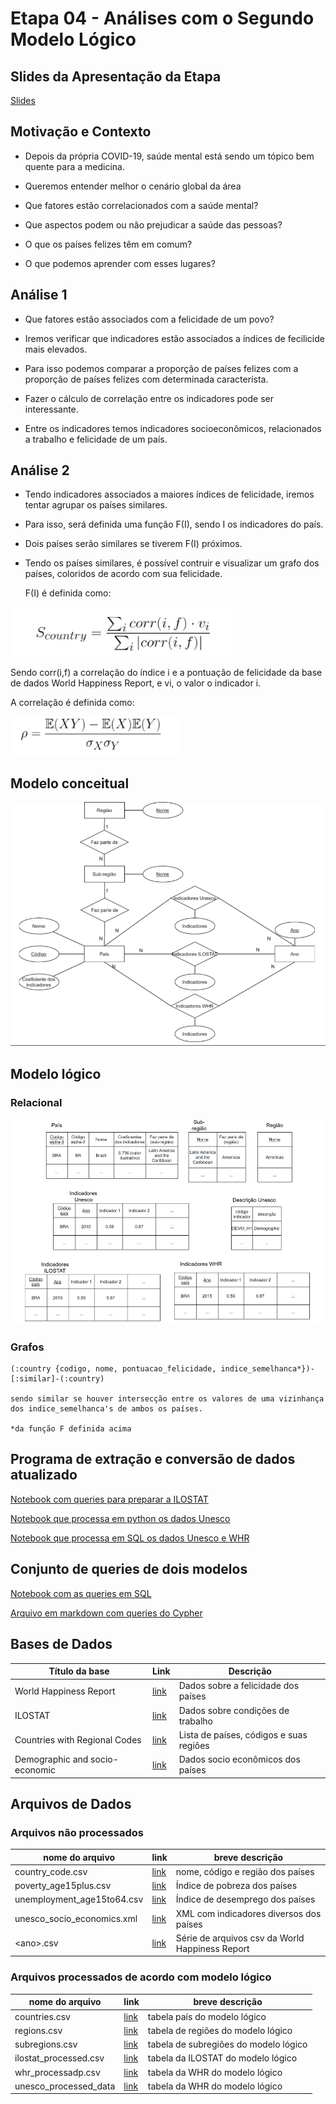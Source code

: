 # Etapa 04 - Análises com o Segundo Modelo Lógico

## Slides da Apresentação da Etapa
[Slides](./slides/apresentacao.pdf)

## Motivação e Contexto
- Depois da própria COVID-19, saúde mental está sendo um tópico bem quente para
a medicina.

- Queremos entender melhor o cenário global da área

- Que fatores estão correlacionados com a saúde mental?

- Que aspectos podem ou não prejudicar a saúde das pessoas?

- O que os países felizes têm em comum?

- O que podemos aprender com esses lugares?

## Análise 1
- Que fatores estão associados com a felicidade de um povo?

- Iremos verificar que indicadores estão associados a índices de fecilicide mais elevados.

- Para isso podemos comparar a proporção de países felizes com a proporção de países felizes com determinada característa.

- Fazer o cálculo de correlação entre os indicadores pode ser interessante.

- Entre os indicadores temos indicadores socioeconômicos, relacionados a trabalho e felicidade de um país.

## Análise 2
- Tendo indicadores associados a maiores índices de felicidade, iremos tentar agrupar os países similares.

- Para isso, será definida uma função F(I), sendo I os indicadores do país.

- Dois países serão similares se tiverem F(I) próximos.

- Tendo os países similares, é possível contruir e visualizar um grafo dos países, coloridos de acordo com sua felicidade. 

  F(I) é definida como:
  
<img src="./assets/images/indice.jpeg">

  Sendo corr(i,f) a correlação do índice i e a pontuação de felicidade da base de dados World Happiness Report, e vi, o valor o indicador i.

  A correlação é definida como:
  
<img src="./assets/images/correlacao.jpeg">


## Modelo conceitual

<img src="./assets/images/modelo_conceitual.png">

## Modelo lógico

### Relacional

<img src="./assets/images/modelo_logico.png">

### Grafos

```
(:country {codigo, nome, pontuacao_felicidade, indice_semelhanca*})-[:similar]-(:country)

sendo similar se houver intersecção entre os valores de uma vizinhança dos indice_semelhanca's de ambos os países.

*da função F definida acima
```


## Programa de extração e conversão de dados atualizado

[Notebook com queries para preparar a ILOSTAT](./notebooks/prepareILOSTAT.ipynb)

[Notebook que processa em python os dados Unesco](./notebooks/unesco.ipynb)

[Notebook que processa em SQL os dados Unesco e WHR](./notebooks/unesco_WHR_SQL.ipynb)



## Conjunto de queries de dois modelos

[Notebook com as queries em SQL](./notebooks/make_db.ipynb)

[Arquivo em markdown com queries do Cypher](./notebooks/cypher_playground.md)


## Bases de Dados

| Título da base | Link | Descrição |
| -- | -- | -- |
| World Happiness Report| [link](https://kaggle.com/unsdsn/world-happiness) | Dados sobre a felicidade dos países |
| ILOSTAT| [link](https://ilostat.ilo.org/data/) | Dados sobre condições de trabalho |
| Countries with Regional Codes | [link](https://github.com/lukes/ISO-3166-Countries-with-Regional-Codes/blob/master/all/all.csv) | Lista de países, códigos e suas regiões |
| Demographic and socio-economic | [link](http://data.uis.unesco.org/Index.aspx?DataSetCode=DEMO_DS#) | Dados socio econômicos dos países |

## Arquivos de Dados

### Arquivos não processados

| nome do arquivo | link | breve descrição |
| -- | -- | -- |
| country_code.csv | [link](./data/raw/countries/country_code.csv) | nome, código e região dos países |
| poverty_age15plus.csv | [link](./data/raw/ilostat/ILOSTAT_CHRIS/poverty_age15plus.csv) | Índice de pobreza dos países |
| unemployment_age15to64.csv | [link](./data/raw/ilostat/ILOSTAT_CHRIS/unemployment_age15to64.csv) | Índice de desemprego dos países |
| unesco_socio_economics.xml | [link](./data/raw/unesco/unesco_socio_economics.xml) | XML com indicadores diversos dos países |
| \<ano\>.csv | [link](./data/raw/WHR) | Série de arquivos csv da World Happiness Report |

### Arquivos processados de acordo com modelo lógico

| nome do arquivo | link | breve descrição |
| -- | -- | -- |
| countries.csv | [link](./data/processed/countries_processed/countries.csv) | tabela país do modelo lógico |
| regions.csv | [link](./data/processed/countries_processed/regions.csv) | tabela de regiões do modelo lógico |
| subregions.csv | [link](./data/processed/countries_processed/subregions.csv) | tabela de subregiões do modelo lógico |
| ilostat_processed.csv | [link](./data/processed/ilostat/ilostat_processed.csv) | tabela da ILOSTAT do modelo lógico |
| whr_processadp.csv | [link](./data/processed/whr/whr_processado.csv) | tabela da WHR do modelo lógico |
| unesco_processed_data | [link](./data/processed/unesco/unesco_processed_data) | tabela da WHR do modelo lógico |
